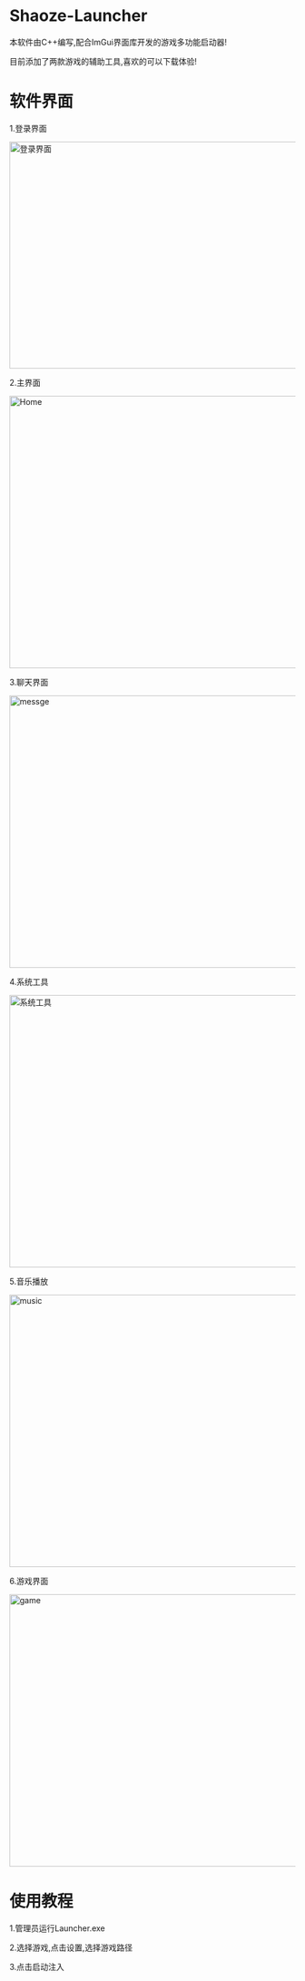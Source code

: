 # Shaoze-Launcher
本软件由C++编写,配合ImGui界面库开发的游戏多功能启动器!

目前添加了两款游戏的辅助工具,喜欢的可以下载体验!

# 软件界面
1.登录界面

<img width="720" height="400" alt="登录界面" src="https://github.com/user-attachments/assets/48cfcf49-c0a9-4c9e-b8a0-95ba395fe652" />

2.主界面

<img width="720" height="480" alt="Home" src="https://github.com/user-attachments/assets/9f3ee662-901e-49d5-a7e8-edf881419086" />

3.聊天界面

<img width="720" height="480" alt="messge" src="https://github.com/user-attachments/assets/afbf96d8-fd75-4a9b-9e02-a4b015635e88" />

4.系统工具

<img width="720" height="480" alt="系统工具" src="https://github.com/user-attachments/assets/83b3938d-088a-45e2-b389-53bc954448a7" />

5.音乐播放

<img width="720" height="480" alt="music" src="https://github.com/user-attachments/assets/e0cbf632-256b-4c36-bdc1-b789b7836c3f" />

6.游戏界面

<img width="720" height="480" alt="game" src="https://github.com/user-attachments/assets/82eb6fe1-47c4-42ca-9039-c1b9b5915aaa" />

# 使用教程
1.管理员运行Launcher.exe

2.选择游戏,点击设置,选择游戏路径

3.点击启动注入
